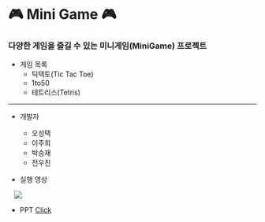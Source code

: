 # :video_game: Mini Game :video_game:

### 다양한 게임을 즐길 수 있는 미니게임(MiniGame) 프로젝트

* 게임 목록
  * 틱택토(Tic Tac Toe)
  * 1to50
  * 테트리스(Tetris)

---

* 개발자
  * 오성택
  * 이주희
  * 박승재
  * 전우진

* 실행 영상
<a href="https://www.youtube.com/watch?v=H-rmzGcL-4U">
    <img src="http://img.shields.io/badge/-YouTube-FF0000?style=flat&logo=YouTube&link=https://www.youtube.com/watch?v=H-rmzGcL-4U"
         style="height:auto;margin-left:12px;margin-right:12px;"/>
</a>

* PPT [Click](https://docs.google.com/presentation/d/1bom6g2m4zUFi2oJN9aR6UBkKoq2UoXB20i0KzvBDHLg/edit#slide=id.gf4eecea4da_0_36)
